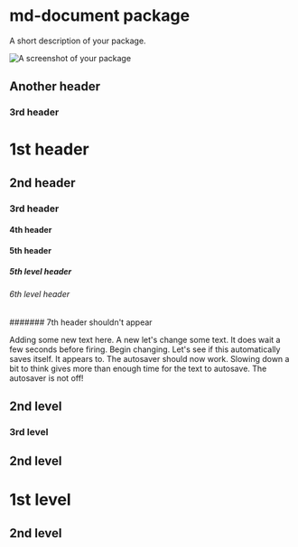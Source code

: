 
# md-document package

A short description of your package.

![A screenshot of your package](https://f.cloud.github.com/assets/69169/2290250/c35d867a-a017-11e3-86be-cd7c5bf3ff9b.gif)

## Another header

### 3rd header

# 1st header

## 2nd header

### 3rd header

#### 4th header

#### 5th header

##### 5th level header

###### 6th level header

####### 7th header shouldn't appear

Adding some new text here. A new let's change some text. It does wait a few seconds before firing. Begin changing. Let's see if this automatically saves itself. It appears to. The autosaver should now work. Slowing down a bit to think gives more than enough time for the text to autosave. The autosaver is not off!

## 2nd level

### 3rd level

## 2nd level

# 1st level

## 2nd level
